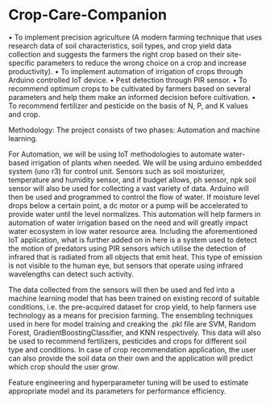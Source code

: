 # Crop-Care-Companion

•	To implement precision agriculture (A modern farming technique that uses research data of soil characteristics, soil types, and crop yield data collection and suggests the farmers the right crop based on their site-specific parameters to reduce the wrong choice on a crop and increase productivity).
•	To implement automation of irrigation of crops through Arduino controlled IoT device.
•	Pest detection through PIR sensor.
•	To recommend optimum crops to be cultivated by farmers based on several parameters and help them make an informed decision before cultivation.
•	To recommend fertilizer and pesticide on the basis of N, P, and K values and crop.

Methodology: The project consists of two phases: Automation and machine learning. 

For Automation, we will be using IoT methodologies to automate water-based irrigation of plants when needed. We will be using arduino embedded system (uno r3) for control unit. Sensors such as soil moisturizer, temperature and humidity sensor, and if budget allows, ph sensor, npk soil sensor will also be used for collecting a vast variety of data. Arduino will then be used and programmed to control the flow of water. If moisture level drops below a certain point, a dc motor or a pump will be accelerated to provide water until the level normalizes. This automation will help farmers in automation of water irrigation based on the need and will greatly impact water ecosystem in low water resource area.
Including the aforementioned IoT application, what is further added on in here is a system used to detect the motion of predators using PIR sensors which utilise the detection of infrared that is radiated from all objects that emit heat. This type of emission is not visible to the human eye, but sensors that operate using infrared wavelengths can detect such activity. 

The data collected from the sensors will then be used and fed into a machine learning model that has been trained on existing record of suitable conditions, i.e. the pre-acquired dataset for crop yield, to help farmers use technology as a means for precision farming. The ensembling techniques used in here for model training and creaking the .pkl file are SVM, Random Forest, GradientBoostingClassifier, and KNN respectively. This data will also be used to recommend fertilizers, pesticides and crops for different soil type and conditions. In case of crop recommendation application, the user can also provide the soil data on their own and the application will predict which crop should the user grow.

Feature engineering and hyperparameter tuning will be used to estimate appropriate model and its parameters for performance efficiency.
